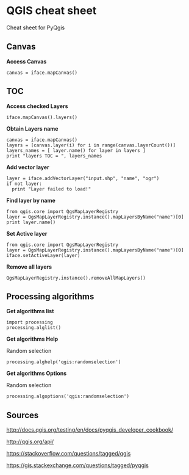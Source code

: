 # QGIS cheat sheet

Cheat sheet for PyQgis

Canvas
---
__Access Canvas__

	canvas = iface.mapCanvas()


TOC
---

__Access checked Layers__

	iface.mapCanvas().layers()

__Obtain Layers name__

	canvas = iface.mapCanvas()
	layers = [canvas.layer(i) for i in range(canvas.layerCount())]
	layers_names = [ layer.name() for layer in layers ]
	print "layers TOC = ", layers_names

__Add vector layer__

	layer = iface.addVectorLayer("input.shp", "name", "ogr")
	if not layer:
	  print "Layer failed to load!"

__Find layer by name__

	from qgis.core import QgsMapLayerRegistry
	layer = QgsMapLayerRegistry.instance().mapLayersByName("name")[0]
	print layer.name()

__Set Active layer__

	from qgis.core import QgsMapLayerRegistry
	layer = QgsMapLayerRegistry.instance().mapLayersByName("name")[0]
	iface.setActiveLayer(layer)

__Remove all layers__

	QgsMapLayerRegistry.instance().removeAllMapLayers()

Processing algorithms 
---

__Get algorithms list__

	import processing
	processing.alglist()

__Get algorithms Help__

Random selection

	processing.alghelp('qgis:randomselection')


__Get algorithms Options__

Random selection

	processing.algoptions('qgis:randomselection')





Sources
---

<http://docs.qgis.org/testing/en/docs/pyqgis_developer_cookbook/>

<http://qgis.org/api/>

<https://stackoverflow.com/questions/tagged/qgis>

<https://gis.stackexchange.com/questions/tagged/pyqgis>




